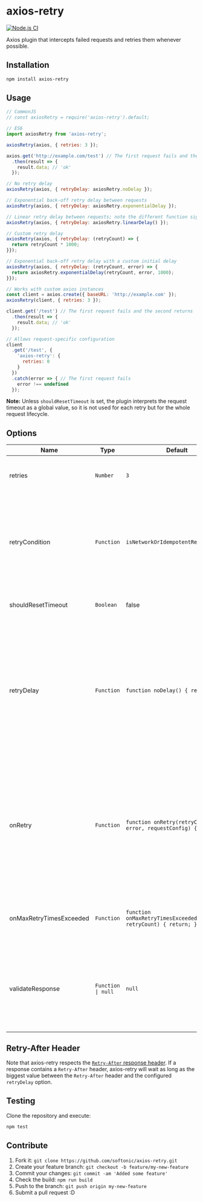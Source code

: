 # axios-retry

[![Node.js CI](https://github.com/softonic/axios-retry/actions/workflows/node.js.yml/badge.svg)](https://github.com/softonic/axios-retry/actions/workflows/node.js.yml)

Axios plugin that intercepts failed requests and retries them whenever possible.

## Installation

```bash
npm install axios-retry
```

## Usage

```js
// CommonJS
// const axiosRetry = require('axios-retry').default;

// ES6
import axiosRetry from 'axios-retry';

axiosRetry(axios, { retries: 3 });

axios.get('http://example.com/test') // The first request fails and the second returns 'ok'
  .then(result => {
    result.data; // 'ok'
  });

// No retry delay
axiosRetry(axios, { retryDelay: axiosRetry.noDelay });

// Exponential back-off retry delay between requests
axiosRetry(axios, { retryDelay: axiosRetry.exponentialDelay });

// Linear retry delay between requests; note the different function signature
axiosRetry(axios, { retryDelay: axiosRetry.linearDelay() });

// Custom retry delay
axiosRetry(axios, { retryDelay: (retryCount) => {
  return retryCount * 1000;
}});

// Exponential back-off retry delay with a custom initial delay
axiosRetry(axios, { retryDelay: (retryCount, error) => {
  return axiosRetry.exponentialDelay(retryCount, error, 1000);
}});

// Works with custom axios instances
const client = axios.create({ baseURL: 'http://example.com' });
axiosRetry(client, { retries: 3 });

client.get('/test') // The first request fails and the second returns 'ok'
  .then(result => {
    result.data; // 'ok'
  });

// Allows request-specific configuration
client
  .get('/test', {
    'axios-retry': {
      retries: 0
    }
  })
  .catch(error => { // The first request fails
    error !== undefined
  });
```

**Note:** Unless `shouldResetTimeout` is set, the plugin interprets the request timeout as a global value, so it is not used for each retry but for the whole request lifecycle.

## Options

| Name                    | Type               | Default                                                           | Description                                                                                                                                                                                                                                                                                                                                       |
| ----------------------- | ------------------ | ----------------------------------------------------------------- | ------------------------------------------------------------------------------------------------------------------------------------------------------------------------------------------------------------------------------------------------------------------------------------------------------------------------------------------------- |
| retries                 | `Number`           | `3`                                                               | The number of times to retry before failing. 1 = One retry after first failure                                                                                                                                                                                                                                                                    |
| retryCondition          | `Function`         | `isNetworkOrIdempotentRequestError`                               | A callback to further control if a request should be retried.  By default, it retries if it is a network error or a 5xx error on an idempotent request (GET, HEAD, OPTIONS, PUT or DELETE).                                                                                                                                                       |
| shouldResetTimeout      | `Boolean`          | false                                                             | Defines if the timeout should be reset between retries                                                                                                                                                                                                                                                                                            |
| retryDelay              | `Function`         | `function noDelay() { return 0; }`                                | A callback to further control the delay in milliseconds between retried requests. By default there is no delay between retries. Another option is exponentialDelay ([Exponential Backoff](https://developers.google.com/analytics/devguides/reporting/core/v3/errors#backoff)) or `linearDelay`. The function is passed `retryCount` and `error`. |
| onRetry                 | `Function`         | `function onRetry(retryCount, error, requestConfig) { return; }`  | A callback to notify when a retry is about to occur. Useful for tracing and you can any async process for example refresh a token on 401. By default nothing will occur. The function is passed `retryCount`, `error`, and `requestConfig`.                                                                                                       |
| onMaxRetryTimesExceeded | `Function`         | `function onMaxRetryTimesExceeded(error, retryCount) { return; }` | After all the retries are failed, this callback will be called with the last error before throwing the error.                                                                                                                                                                                                                                     |
| validateResponse        | `Function \| null` | `null`                                                            | A callback to define whether a response should be resolved or rejected. If null is passed, it will fallback to the axios default (only 2xx status codes are resolved).                                                                                                                                                                            |

## Retry-After Header

Note that axios-retry respects the [`Retry-After` response header](https://developer.mozilla.org/en-US/docs/Web/HTTP/Headers/Retry-After). If a response contains a `Retry-After` header, axios-retry will wait as long as the biggest value between the `Retry-After` header and the configured `retryDelay` option.

## Testing

Clone the repository and execute:

```bash
npm test
```

## Contribute

1. Fork it: `git clone https://github.com/softonic/axios-retry.git`
2. Create your feature branch: `git checkout -b feature/my-new-feature`
3. Commit your changes: `git commit -am 'Added some feature'`
4. Check the build: `npm run build`
5. Push to the branch: `git push origin my-new-feature`
6. Submit a pull request :D
